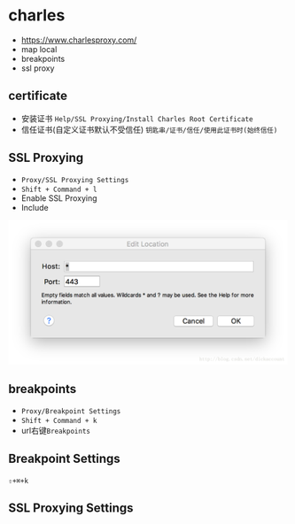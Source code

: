 # charles

- https://www.charlesproxy.com/
- map local
- breakpoints
- ssl proxy

## certificate

- 安装证书 `Help/SSL Proxying/Install Charles Root Certificate`
- 信任证书(自定义证书默认不受信任) `钥匙串/证书/信任/使用此证书时(始终信任)`

## SSL Proxying

- `Proxy/SSL Proxying Settings`
- `Shift + Command + l`
- Enable SSL Proxying
- Include

![设置所有host](./charles-ssl-proxying.png)

## breakpoints

- `Proxy/Breakpoint Settings`
- `Shift + Command + k`
- url右键`Breakpoints`

## Breakpoint Settings

`⇧+⌘+k`

## SSL Proxying Settings
